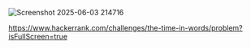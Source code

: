 ![Screenshot 2025-06-03 214716](https://github.com/user-attachments/assets/85919db8-cad3-405d-9347-a8b25e1f4edd)

https://www.hackerrank.com/challenges/the-time-in-words/problem?isFullScreen=true
